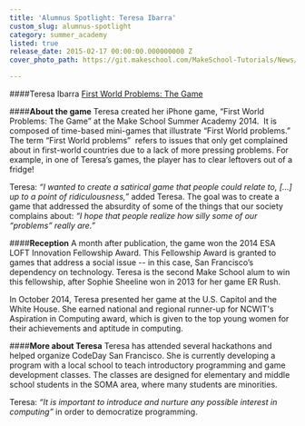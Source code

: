 ```yaml
---
title: 'Alumnus Spotlight: Teresa Ibarra'
custom_slug: alumnus-spotlight
category: summer_academy
listed: true
release_date: 2015-02-17 00:00:00.000000000 Z
cover_photo_path: https://git.makeschool.com/MakeSchool-Tutorials/News/7e67f67dbc8780adf87e76eccbe1500bcef0635e//881a8812-6ae0-427e-b363-cca223527c70/cover_photo.jpeg

---
```

####Teresa Ibarra
[First World Problems: The Game
](https://itunes.apple.com/us/app/first-world-problems-the-game/id912155298?mt=8)

####**About the game**
Teresa created her iPhone game, “First World Problems: The Game” at the Make School Summer Academy 2014.  It is composed of time-based mini-games that illustrate “First World problems.” The term “First World problems”  refers to issues that only get complained about in first-world countries due to a lack of more pressing problems. For example, in one of Teresa’s games, the player has to clear leftovers out of a fridge! 

Teresa: *“I wanted to create a satirical game that people could relate to, […] up to a point of ridiculousness,”* added Teresa. The goal was to create a game that addressed the absurdity of some of the things that our society complains about: *“I hope that people realize how silly some of our “problems” really are.”*

####**Reception**
A month after publication, the game won the 2014 ESA LOFT Innovation Fellowship Award. This Fellowship Award is granted to games that address a social issue -- in this case, San Francisco’s dependency on technology. Teresa is the second Make School alum to win this fellowship, after Sophie Sheeline won in 2013 for her game ER Rush. 

In October 2014, Teresa presented her game at the U.S. Capitol and the White House. She earned national and regional runner-up for NCWIT's Aspiration in Computing award, which is given to the top young women for their achievements and aptitude in computing.

####**More about Teresa**
Teresa has attended several hackathons and helped organize CodeDay San Francisco. She is currently developing a program with a local school to teach introductory programming and game development classes. The classes are designed for elementary and middle school students in the SOMA area, where many students are minorities. 

Teresa: *“It is important to introduce and nurture any possible interest in computing”* in order to democratize programming.